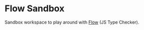 # Flow Sandbox

Sandbox workspace to play around with [Flow](https://flow.org/en/) (JS Type Checker).
